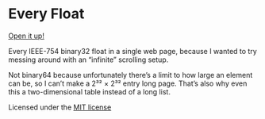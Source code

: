 # Every Float
[Open it up!](https://1e1001.github.io/every-float)

Every IEEE-754 binary32 float in a single web page, because I wanted to try messing around with an &ldquo;infinite&rdquo; scrolling setup.

Not binary64 because unfortunately there&rsquo;s a limit to how large an element can be, so I can&rsquo;t make a 2&sup3;&sup2; &times; 2&sup3;&sup2; entry long page. That&rsquo;s also why even this a two-dimensional table instead of a long list.

Licensed under the [MIT license](./LICENSE)

